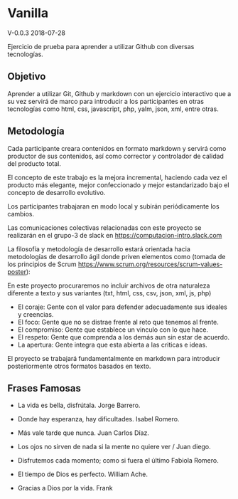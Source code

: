 # Vanilla
V-0.0.3 2018-07-28

Ejercicio de prueba para aprender a utilizar Github con diversas tecnologías.

## Objetivo
Aprender a utilizar Git, Github y markdown con un ejercicio interactivo que a su vez servirá de marco para introducir a los participantes en otras tecnologías como html, css, javascript, php, yalm, json, xml, entre otras.

## Metodología
Cada participante creara contenidos en formato markdown y servirá como productor de sus contenidos, así como corrector y controlador de calidad del producto total.

El concepto de este trabajo es la mejora incremental, haciendo cada vez el producto más elegante, mejor confeccionado y mejor estandarizado bajo el concepto de desarrollo evolutivo.

Los participantes trabajaran en modo local y subirán periódicamente los cambios.

Las comunicaciones colectivas relacionadas con este proyecto se realizarán en el grupo-3 de slack en https://computacion-intro.slack.com

La filosofía y metodología de desarrollo estará orientada hacia metodologías de desarrollo ágil donde priven elementos como (tomada de los principios de Scrum https://www.scrum.org/resources/scrum-values-poster):

En este proyecto procuraremos no incluir archivos de otra naturaleza diferente a texto y sus variantes (txt, html, css, csv, json, xml, js, php)

* El coraje: Gente con el valor para defender adecuadamente sus ideales y creencias.
* El foco: Gente que no se distrae frente al reto que tenemos al frente.
* El compromiso: Gente que establece un vinculo con lo que hace.
* El respeto: Gente que comprenda a los demás aun sin estar de acuerdo.
* La apertura: Gente integra que esta abierta a las criticas e ideas.

El proyecto se trabajará fundamentalmente en markdown para introducir posteriormente otros formatos basados en texto.


## Frases Famosas
- La vida es bella, disfrútala. Jorge Barrero.

- Donde hay esperanza, hay dificultades. Isabel Romero.

- Más vale tarde que nunca. Juan Carlos Díaz.

- Los ojos no sirven de nada si la mente no quiere ver / Juan diego.

- Disfrutemos cada momento; como si fuera el último Fabiola Romero.

- El tiempo de Dios es perfecto. William Ache.

- Gracias a Dios por la vida. Frank
